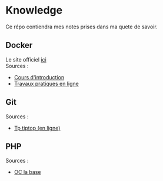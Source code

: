# Knowledge

Ce répo contiendra mes notes prises dans ma quete de savoir.

## Docker 
Le site officiel <a href="https://www.docker.com/" target="_blank">ici</a>   
Sources :
- <a href="https://www.youtube.com/watch?v=fqMOX6JJhGo" target="_blank">Cours d'introduction</a> 
- <a href="https://kodekloud.com/courses/labs-docker-for-the-absolute-beginner-hands-on/" target="_blank">Travaux pratiques en ligne</a>

## Git
Sources :
- <a href="https://learngitbranching.js.org/" target="_blank">Tp tiptop (en ligne)</a> 

## PHP
Sources :
- <a href="https://openclassrooms.com/fr/courses/918836-concevez-votre-site-web-avec-php-et-mysql" target ="_blank">OC la base</a>